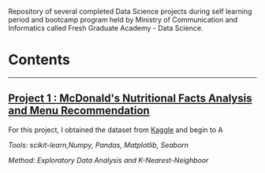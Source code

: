 Repository of several completed Data Science projects during self learning period and bootcamp program held by Ministry of Communication and Informatics called Fresh Graduate Academy - Data Science.

# Contents
___
## [Project 1 : McDonald's Nutritional Facts Analysis and Menu Recommendation](https://www.kaggle.com/mcdonalds/nutrition-facts)

For this project, I obtained the dataset from [Kaggle](https://www.kaggle.com/mcdonalds/nutrition-facts) and begin to A 
      
_Tools: scikit-learn,Numpy, Pandas, Matplotlib, Seaborn_ 

_Method: Exploratory Data Analysis and K-Nearest-Neighboor_
